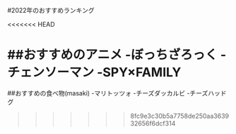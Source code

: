 #2022年のおすすめランキング

<<<<<<< HEAD




##おすすめのアニメ
-ぼっちざろっく
-チェンソーマン
-SPY×FAMILY
=======
##おすすめの食べ物(masaki)
-マリトッツォ
-チーズダッカルビ
-チーズハッドグ
>>>>>>> 8fc9e3c30b5a7758de250aa363932656f6dcf314
